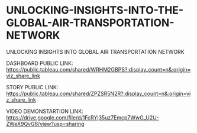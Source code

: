 # UNLOCKING-INSIGHTS-INTO-THE-GLOBAL-AIR-TRANSPORTATION-NETWORK
UNLOCKING INSIGHTS INTO GLOBAL AIR TRANSPORTATION NETWORK


DASHBOARD PUBLIC LINK: https://public.tableau.com/shared/WRHM2GBPS?:display_count=n&:origin=viz_share_link

STORY PUBLIC LINK: https://public.tableau.com/shared/ZPZSR5N2R?:display_count=n&:origin=viz_share_link

VIDEO DEMONSTARTION LINK: https://drive.google.com/file/d/1FcRYj35uz7Emcp7WwG_U2U-ZWeX9QvG6/view?usp=sharing

